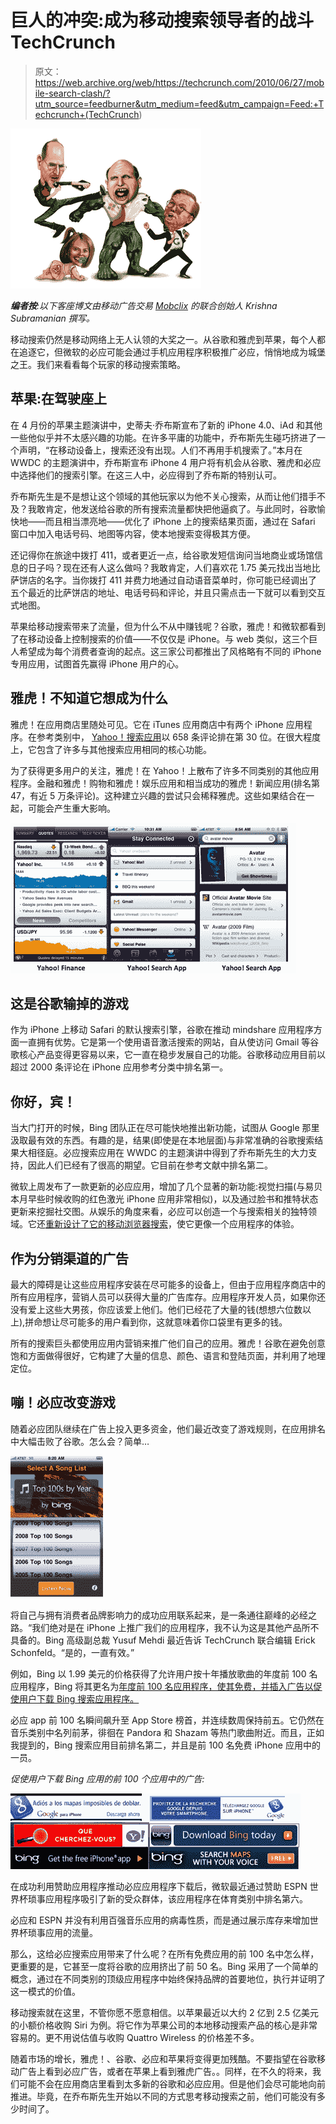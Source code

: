 # 巨人的冲突:成为移动搜索领导者的战斗 TechCrunch

> 原文：<https://web.archive.org/web/https://techcrunch.com/2010/06/27/mobile-search-clash/?utm_source=feedburner&utm_medium=feed&utm_campaign=Feed:+Techcrunch+(TechCrunch>)

![](img/6dd04453f6daa50196b3836fcc72a7e4.png)

***编者按**:以下客座博文由移动广告交易 [Mobclix](https://web.archive.org/web/20221208105838/http://www.mobclix.com/) 的联合创始人 Krishna Subramanian 撰写。*

移动搜索仍然是移动网络上无人认领的大奖之一。从谷歌和雅虎到苹果，每个人都在追逐它，但微软的必应可能会通过手机应用程序积极推广必应，悄悄地成为城堡之王。我们来看看每个玩家的移动搜索策略。

## 苹果:在驾驶座上

在 4 月份的苹果主题演讲中，史蒂夫·乔布斯宣布了新的 iPhone 4.0、iAd 和其他一些他似乎并不太感兴趣的功能。在许多平庸的功能中，乔布斯先生碰巧挤进了一个声明，“在移动设备上，搜索还没有出现。人们不再用手机搜索了。”本月在 WWDC 的主题演讲中，乔布斯宣布 iPhone 4 用户将有机会从谷歌、雅虎和必应中选择他们的搜索引擎。在这三人中，必应得到了乔布斯的特别认可。

乔布斯先生是不是想让这个领域的其他玩家以为他不关心搜索，从而让他们措手不及？我敢肯定，他发送给谷歌的所有搜索流量都快把他逼疯了。与此同时，谷歌愉快地——而且相当漂亮地——优化了 iPhone 上的搜索结果页面，通过在 Safari 窗口中加入电话号码、地图等内容，使本地搜索变得极其方便。

还记得你在旅途中拨打 411，或者更近一点，给谷歌发短信询问当地商业或场馆信息的日子吗？现在还有人这么做吗？我敢肯定，人们喜欢花 1.75 美元找出当地比萨饼店的名字。当你拨打 411 并费力地通过自动语音菜单时，你可能已经调出了五个最近的比萨饼店的地址、电话号码和评论，并且只需点击一下就可以看到交互式地图。

苹果给移动搜索带来了流量，但为什么不从中赚钱呢？谷歌，雅虎！和微软都看到了在移动设备上控制搜索的价值——不仅仅是 iPhone。与 web 类似，这三个巨人希望成为每个消费者查询的起点。这三家公司都推出了风格略有不同的 iPhone 专用应用，试图首先赢得 iPhone 用户的心。

## 雅虎！不知道它想成为什么

雅虎！在应用商店里随处可见。它在 iTunes 应用商店中有两个 iPhone 应用程序。在参考类别中， [Yahoo！搜索应用](https://web.archive.org/web/20221208105838/http://itunes.apple.com/us/app/yahoo-search/id361071600?mt=8)以 658 条评论排在第 30 位。在很大程度上，它包含了许多与其他搜索应用相同的核心功能。

为了获得更多用户的关注，雅虎！在 Yahoo！上散布了许多不同类别的其他应用程序。金融和雅虎！购物和雅虎！娱乐应用和相当成功的雅虎！新闻应用(排名第 47，有近 5 万条评论)。这种建立兴趣的尝试只会稀释雅虎。这些如果结合在一起，可能会产生重大影响。

![](img/0e520be287766c733bda46ec1d8a0c57.png)

## 这是谷歌输掉的游戏

作为 iPhone 上移动 Safari 的默认搜索引擎，谷歌在推动 mindshare 应用程序方面一直拥有优势。它是第一个使用语音激活搜索的网站，自从使访问 Gmail 等谷歌核心产品变得更容易以来，它一直在稳步发展自己的功能。谷歌移动应用目前以超过 2000 条评论在 iPhone 应用参考分类中排名第一。

## 你好，宾！

当大门打开的时候，Bing 团队正在尽可能快地推出新功能，试图从 Google 那里汲取最有效的东西。有趣的是，结果(即使是在本地层面)与非常准确的谷歌搜索结果大相径庭。必应搜索应用在 WWDC 的主题演讲中得到了乔布斯先生的大力支持，因此人们已经有了很高的期望。它目前在参考文献中排名第二。

微软上周发布了一款更新的必应应用，增加了几个显著的新功能:视觉扫描(与易贝本月早些时候收购的红色激光 iPhone 应用非常相似)，以及通过脸书和推特状态更新来挖掘社交图。从娱乐的角度来看，必应可以创造一个与搜索相关的独特领域。它还[重新设计了它的移动浏览器搜索](https://web.archive.org/web/20221208105838/https://beta.techcrunch.com/2010/06/24/bing-web-search-iphone/)，使它更像一个应用程序的体验。

## 作为分销渠道的广告

最大的障碍是让这些应用程序安装在尽可能多的设备上，但由于应用程序商店中的所有应用程序，营销人员可以获得大量的广告库存。应用程序开发人员，如果你还没有爱上这些大男孩，你应该爱上他们。他们已经花了大量的钱(想想六位数以上),拼命想让尽可能多的用户看到你，这就意味着你口袋里有更多的钱。

所有的搜索巨头都使用应用内营销来推广他们自己的应用。雅虎！谷歌在避免创意饱和方面做得很好，它构建了大量的信息、颜色、语言和登陆页面，并利用了地理定位。

## 嘣！必应改变游戏

随着必应团队继续在广告上投入更多资金，他们最近改变了游戏规则，在应用排名中大幅击败了谷歌。怎么会？简单…

![](img/0390f5de5f8ca521fec62f0c7bd03107.png)

将自己与拥有消费者品牌影响力的成功应用联系起来，是一条通往巅峰的必经之路。“我们绝对是在 iPhone 上推广我们的应用程序，我不认为这是其他产品所不具备的。Bing 高级副总裁 Yusuf Mehdi 最近告诉 TechCrunch 联合编辑 Erick Schonfeld。“是的，一直有效。”

例如，Bing 以 1.99 美元的价格获得了允许用户按十年播放歌曲的年度前 100 名应用程序，Bing 将其更名为[年度前 100 名应用程序，使其免费，并插入广告以促使用户下载 Bing 搜索应用程序。](https://web.archive.org/web/20221208105838/http://itunes.apple.com/us/app/top-100s-by-year-by-bing/id366709777?mt=8)

必应 app 前 100 名瞬间飙升至 App Store 榜首，并连续数周保持前五。它仍然在音乐类别中名列前茅，徘徊在 Pandora 和 Shazam 等热门歌曲附近。而且，正如我提到的，Bing 搜索应用目前排名第二，并且是前 100 名免费 iPhone 应用中的一员。

*促使用户下载 Bing 应用的前 100 个应用中的广告:*

![](img/f088e08d1fcc60b06efebacb9855c713.png)

在成功利用赞助应用程序推动必应应用程序下载后，微软最近通过赞助 ESPN 世界杯琐事应用程序吸引了新的受众群体，该应用程序在体育类别中排名第六。

必应和 ESPN 并没有利用百强音乐应用的病毒性质，而是通过展示库存来增加世界杯琐事应用的流量。

那么，这给必应搜索应用带来了什么呢？在所有免费应用的前 100 名中怎么样，更重要的是，它甚至一度将谷歌的应用挤出了前 50 名。Bing 采用了一个简单的概念，通过在不同类别的顶级应用程序中始终保持品牌的首要地位，执行并证明了这一模式的价值。

移动搜索就在这里，不管你愿不愿意相信。以苹果最近以大约 2 亿到 2.5 亿美元的小额价格收购 Siri 为例。将它作为苹果公司的本地移动搜索产品的核心是非常容易的。更不用说估值与收购 Quattro Wireless 的价格差不多。

随着市场的增长，雅虎！、谷歌、必应和苹果将变得更加残酷。不要指望在谷歌移动广告上看到必应广告，或者在苹果上看到雅虎广告。。同样，在不久的将来，我们可能不会在应用商店里看到太多新的谷歌和必应应用。但是他们会尽可能地向前推进。毕竟，在乔布斯先生开始以不同的方式思考移动搜索之前，他们可能没有多少时间了。
